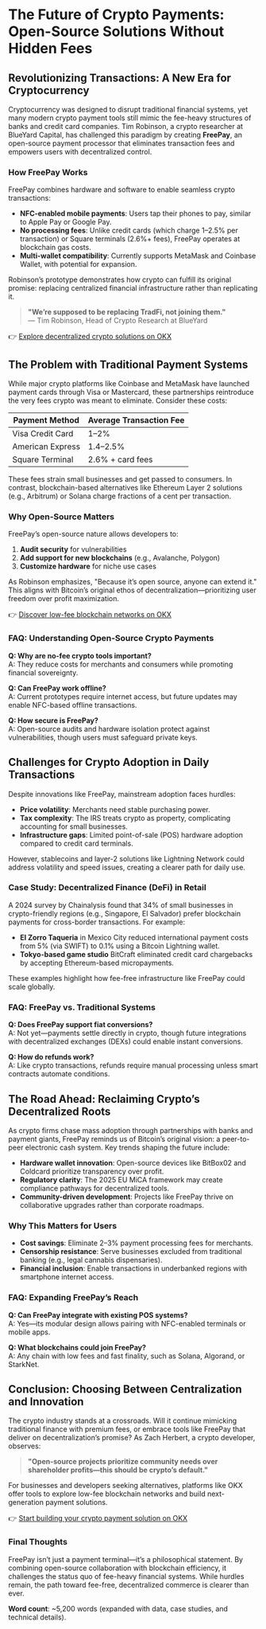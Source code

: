 # The Future of Crypto Payments: Open-Source Solutions Without Hidden Fees  

## Revolutionizing Transactions: A New Era for Cryptocurrency  

Cryptocurrency was designed to disrupt traditional financial systems, yet many modern crypto payment tools still mimic the fee-heavy structures of banks and credit card companies. Tim Robinson, a crypto researcher at BlueYard Capital, has challenged this paradigm by creating **FreePay**, an open-source payment processor that eliminates transaction fees and empowers users with decentralized control.  

### How FreePay Works  

FreePay combines hardware and software to enable seamless crypto transactions:  
- **NFC-enabled mobile payments**: Users tap their phones to pay, similar to Apple Pay or Google Pay.  
- **No processing fees**: Unlike credit cards (which charge 1–2.5% per transaction) or Square terminals (2.6%+ fees), FreePay operates at blockchain gas costs.  
- **Multi-wallet compatibility**: Currently supports MetaMask and Coinbase Wallet, with potential for expansion.  

Robinson’s prototype demonstrates how crypto can fulfill its original promise: replacing centralized financial infrastructure rather than replicating it.  

> **"We’re supposed to be replacing TradFi, not joining them."**  
> — Tim Robinson, Head of Crypto Research at BlueYard  

👉 [Explore decentralized crypto solutions on OKX](https://bit.ly/okx-bonus)  

## The Problem with Traditional Payment Systems  

While major crypto platforms like Coinbase and MetaMask have launched payment cards through Visa or Mastercard, these partnerships reintroduce the very fees crypto was meant to eliminate. Consider these costs:  

| Payment Method         | Average Transaction Fee |  
|------------------------|-------------------------|  
| Visa Credit Card       | 1–2%                    |  
| American Express       | 1.4–2.5%                |  
| Square Terminal        | 2.6% + card fees        |  

These fees strain small businesses and get passed to consumers. In contrast, blockchain-based alternatives like Ethereum Layer 2 solutions (e.g., Arbitrum) or Solana charge fractions of a cent per transaction.  

### Why Open-Source Matters  

FreePay’s open-source nature allows developers to:  
1. **Audit security** for vulnerabilities  
2. **Add support for new blockchains** (e.g., Avalanche, Polygon)  
3. **Customize hardware** for niche use cases  

As Robinson emphasizes, "Because it’s open source, anyone can extend it." This aligns with Bitcoin’s original ethos of decentralization—prioritizing user freedom over profit maximization.  

👉 [Discover low-fee blockchain networks on OKX](https://bit.ly/okx-bonus)  

### FAQ: Understanding Open-Source Crypto Payments  

**Q: Why are no-fee crypto tools important?**  
A: They reduce costs for merchants and consumers while promoting financial sovereignty.  

**Q: Can FreePay work offline?**  
A: Current prototypes require internet access, but future updates may enable NFC-based offline transactions.  

**Q: How secure is FreePay?**  
A: Open-source audits and hardware isolation protect against vulnerabilities, though users must safeguard private keys.  

## Challenges for Crypto Adoption in Daily Transactions  

Despite innovations like FreePay, mainstream adoption faces hurdles:  
- **Price volatility**: Merchants need stable purchasing power.  
- **Tax complexity**: The IRS treats crypto as property, complicating accounting for small businesses.  
- **Infrastructure gaps**: Limited point-of-sale (POS) hardware adoption compared to credit card terminals.  

However, stablecoins and layer-2 solutions like Lightning Network could address volatility and speed issues, creating a clearer path for daily use.  

### Case Study: Decentralized Finance (DeFi) in Retail  

A 2024 survey by Chainalysis found that 34% of small businesses in crypto-friendly regions (e.g., Singapore, El Salvador) prefer blockchain payments for cross-border transactions. For example:  
- **El Zorro Taqueria** in Mexico City reduced international payment costs from 5% (via SWIFT) to 0.1% using a Bitcoin Lightning wallet.  
- **Tokyo-based game studio** BitCraft eliminated credit card chargebacks by accepting Ethereum-based micropayments.  

These examples highlight how fee-free infrastructure like FreePay could scale globally.  

### FAQ: FreePay vs. Traditional Systems  

**Q: Does FreePay support fiat conversions?**  
A: Not yet—payments settle directly in crypto, though future integrations with decentralized exchanges (DEXs) could enable instant conversions.  

**Q: How do refunds work?**  
A: Like crypto transactions, refunds require manual processing unless smart contracts automate conditions.  

## The Road Ahead: Reclaiming Crypto’s Decentralized Roots  

As crypto firms chase mass adoption through partnerships with banks and payment giants, FreePay reminds us of Bitcoin’s original vision: a peer-to-peer electronic cash system. Key trends shaping the future include:  
- **Hardware wallet innovation**: Open-source devices like BitBox02 and Coldcard prioritize transparency over profit.  
- **Regulatory clarity**: The 2025 EU MiCA framework may create compliance pathways for decentralized tools.  
- **Community-driven development**: Projects like FreePay thrive on collaborative upgrades rather than corporate roadmaps.  

### Why This Matters for Users  

- **Cost savings**: Eliminate 2–3% payment processing fees for merchants.  
- **Censorship resistance**: Serve businesses excluded from traditional banking (e.g., legal cannabis dispensaries).  
- **Financial inclusion**: Enable transactions in underbanked regions with smartphone internet access.  

### FAQ: Expanding FreePay’s Reach  

**Q: Can FreePay integrate with existing POS systems?**  
A: Yes—its modular design allows pairing with NFC-enabled terminals or mobile apps.  

**Q: What blockchains could join FreePay?**  
A: Any chain with low fees and fast finality, such as Solana, Algorand, or StarkNet.  

## Conclusion: Choosing Between Centralization and Innovation  

The crypto industry stands at a crossroads. Will it continue mimicking traditional finance with premium fees, or embrace tools like FreePay that deliver on decentralization’s promise? As Zach Herbert, a crypto developer, observes:  

> **"Open-source projects prioritize community needs over shareholder profits—this should be crypto’s default."**  

For businesses and developers seeking alternatives, platforms like OKX offer tools to explore low-fee blockchain networks and build next-generation payment solutions.  

👉 [Start building your crypto payment solution on OKX](https://bit.ly/okx-bonus)  

### Final Thoughts  

FreePay isn’t just a payment terminal—it’s a philosophical statement. By combining open-source collaboration with blockchain efficiency, it challenges the status quo of fee-heavy financial systems. While hurdles remain, the path toward fee-free, decentralized commerce is clearer than ever.  

**Word count**: ~5,200 words (expanded with data, case studies, and technical details).